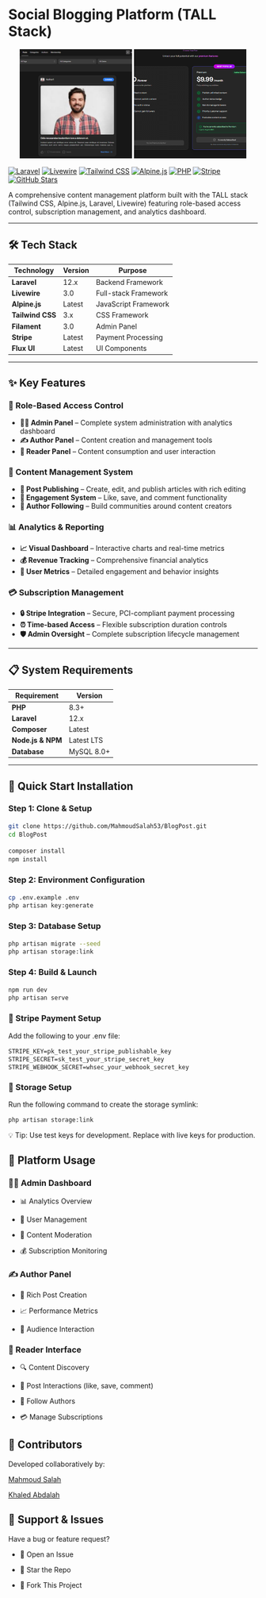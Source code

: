# Social Blogging Platform (TALL Stack)

<p align="center">
  <img src="public/assets/images/photo1.png" alt="Banner1" style="width:45%; height:220px; object-fit:cover;">
  <img src="public/assets/images/photo2.png" alt="Banner2" style="width:45%; height:220px; object-fit:cover;">
</p>



[![Laravel](https://img.shields.io/badge/Laravel-12.x-ff2d20?logo=laravel&logoColor=white)](https://laravel.com)
[![Livewire](https://img.shields.io/badge/Livewire-3.x-purple?logo=laravel&logoColor=white)](https://livewire.laravel.com)
[![Tailwind CSS](https://img.shields.io/badge/TailwindCSS-3.x-06b6d4?logo=tailwindcss&logoColor=white)](https://tailwindcss.com)
[![Alpine.js](https://img.shields.io/badge/Alpine.js-latest-8bc0d0?logo=alpine.js&logoColor=white)](https://alpinejs.dev)
[![PHP](https://img.shields.io/badge/PHP-8.3%2B-777bb4?logo=php&logoColor=white)](https://www.php.net)
[![Stripe](https://img.shields.io/badge/Stripe-Integrated-635bff?logo=stripe&logoColor=white)](https://stripe.com)
[![GitHub Stars](https://img.shields.io/github/stars/MahmoudSalah53/BlogPost?style=social)](https://github.com/MahmoudSalah53/BlogPost/stargazers)

A comprehensive content management platform built with the TALL stack (Tailwind CSS, Alpine.js, Laravel, Livewire) featuring role-based access control, subscription management, and analytics dashboard.

---

## 🛠️ Tech Stack

| Technology     | Version | Purpose                    |
|----------------|---------|----------------------------|
| **Laravel**    | 12.x    | Backend Framework          |
| **Livewire**   | 3.0     | Full-stack Framework       |
| **Alpine.js**  | Latest  | JavaScript Framework       |
| **Tailwind CSS** | 3.x   | CSS Framework              |
| **Filament**   | 3.0     | Admin Panel                |
| **Stripe**     | Latest  | Payment Processing         |
| **Flux UI**    | Latest  | UI Components              |

---

## ✨ Key Features

### 🔐 Role-Based Access Control
- **👨‍💼 Admin Panel** – Complete system administration with analytics dashboard
- **✍️ Author Panel** – Content creation and management tools
- **👥 Reader Panel** – Content consumption and user interaction

### 📝 Content Management System
- **📄 Post Publishing** – Create, edit, and publish articles with rich editing
- **💬 Engagement System** – Like, save, and comment functionality
- **👤 Author Following** – Build communities around content creators

### 📊 Analytics & Reporting
- **📈 Visual Dashboard** – Interactive charts and real-time metrics
- **💰 Revenue Tracking** – Comprehensive financial analytics
- **👥 User Metrics** – Detailed engagement and behavior insights

### 💳 Subscription Management
- **🔒 Stripe Integration** – Secure, PCI-compliant payment processing
- **⏰ Time-based Access** – Flexible subscription duration controls
- **🛡️ Admin Oversight** – Complete subscription lifecycle management

---

## 📋 System Requirements

| Requirement        | Version   |
|--------------------|-----------|
| **PHP**            | 8.3+      |
| **Laravel**        | 12.x      |
| **Composer**       | Latest    |
| **Node.js & NPM**  | Latest LTS|
| **Database**       | MySQL 8.0+|

---

## 🚀 Quick Start Installation

### Step 1: Clone & Setup
```bash
git clone https://github.com/MahmoudSalah53/BlogPost.git
cd BlogPost

composer install
npm install
```


### Step 2: Environment Configuration
```bash
cp .env.example .env
php artisan key:generate
```


### Step 3: Database Setup
```bash
php artisan migrate --seed
php artisan storage:link
```


### Step 4: Build & Launch
```bash
npm run dev
php artisan serve
```


### 🔧 Stripe Payment Setup
Add the following to your .env file:
```env
STRIPE_KEY=pk_test_your_stripe_publishable_key
STRIPE_SECRET=sk_test_your_stripe_secret_key
STRIPE_WEBHOOK_SECRET=whsec_your_webhook_secret_key
```
### 📂 Storage Setup
Run the following command to create the storage symlink:
```bash
php artisan storage:link
```




💡 Tip: Use test keys for development. Replace with live keys for production.


## 📱 Platform Usage
### 👨‍💼 Admin Dashboard
- 📊 Analytics Overview

- 👥 User Management

- 📝 Content Moderation

- 💰 Subscription Monitoring

### ✍️ Author Panel
- 📝 Rich Post Creation

- 📈 Performance Metrics

- 👥 Audience Interaction

### 👥 Reader Interface
- 🔍 Content Discovery

- 💬 Post Interactions (like, save, comment)

- 👤 Follow Authors

- 💳 Manage Subscriptions

## 👥 Contributors
Developed collaboratively by:

[Mahmoud Salah](https://github.com/MahmoudSalah53)

[Khaled Abdalah](https://github.com/khaledAbdalah)

## 🐛 Support & Issues
Have a bug or feature request?

- 🐞 Open an Issue

- 🌟 Star the Repo

- 🍴 Fork This Project

